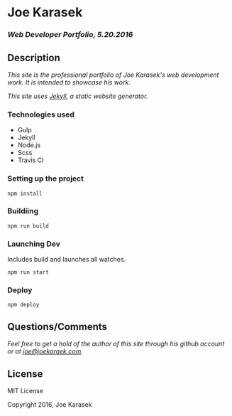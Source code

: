 # **Joe Karasek**

### _Web Developer Portfolio, 5.20.2016_

## Description

_This site is the professional portfolio of Joe Karasek's web development work. It is intended to showcase his work._

_This site uses [Jekyll](https://jekyllrb.com/), a static website generator._

### Technologies used

- Gulp
- Jekyll
- Node.js
- Scss
- Travis CI

### Setting up the project

`npm install`

### Buildiing

`npm run build`

### Launching Dev

Includes build and launches all watches.

`npm run start`

### Deploy

`npm deploy`

## Questions/Comments

_Feel free to get a hold of the author of this site through his github account or at joe@joekaraek.com._

## License

MIT License

Copyright 2016, Joe Karasek

